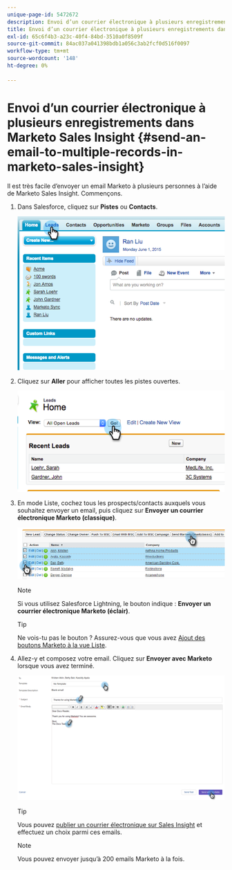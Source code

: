 ```yaml
---
unique-page-id: 5472672
description: Envoi d’un courrier électronique à plusieurs enregistrements dans Marketo Sales Insight - Marketo Docs - Documentation du produit
title: Envoi d’un courrier électronique à plusieurs enregistrements dans Marketo Sales Insight
exl-id: 65c6f4b3-a23c-40f4-84bd-3510a0f8509f
source-git-commit: 84ac037a041398bdb1a056c3ab2fcf0d516f0097
workflow-type: tm+mt
source-wordcount: '148'
ht-degree: 0%

---
```


# Envoi d’un courrier électronique à plusieurs enregistrements dans Marketo Sales Insight {#send-an-email-to-multiple-records-in-marketo-sales-insight}

Il est très facile d’envoyer un email Marketo à plusieurs personnes à l’aide de Marketo Sales Insight. Commençons.

1. Dans Salesforce, cliquez sur **Pistes** ou **Contacts**.

   ![](assets/image2015-6-1-14-3a40-3a35.png)

1. Cliquez sur **Aller** pour afficher toutes les pistes ouvertes.

   ![](assets/image2015-6-1-14-3a41-3a42.png)

1. En mode Liste, cochez tous les prospects/contacts auxquels vous souhaitez envoyer un email, puis cliquez sur **Envoyer un courrier électronique Marketo (classique)**.

   ![](assets/three.png)

   >[!NOTE]
   >
   >Si vous utilisez Salesforce Lightning, le bouton indique : **Envoyer un courrier électronique Marketo (éclair)**.

   >[!TIP]
   >
   >Ne vois-tu pas le bouton ? Assurez-vous que vous avez [Ajout des boutons Marketo à la vue Liste](/help/marketo/product-docs/marketo-sales-insight/msi-for-salesforce/configuration/add-bulk-action-buttons-to-salesforce-classic.md).

1. Allez-y et composez votre email. Cliquez sur **Envoyer avec Marketo** lorsque vous avez terminé.

   ![](assets/four.png)

   >[!TIP]
   >
   >Vous pouvez [publier un courrier électronique sur Sales Insight](/help/marketo/product-docs/marketo-sales-insight/msi-for-salesforce/features/actions-in-the-msi-panel/send-marketo-email/publish-an-email-to-sales-insight.md) et effectuez un choix parmi ces emails.

   >[!NOTE]
   >
   >Vous pouvez envoyer jusqu’à 200 emails Marketo à la fois.
